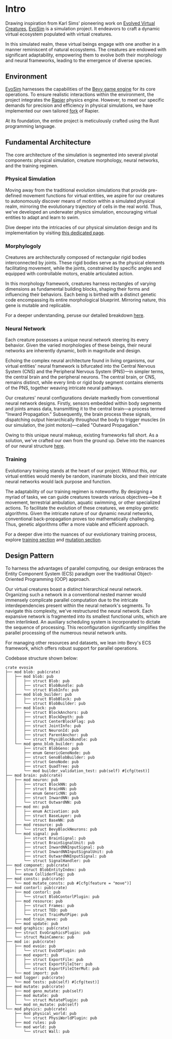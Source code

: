 # Intro

Drawing inspiration from Karl Sims' pioneering work on [Evolved Virtual Creatures](https://www.karlsims.com/evolved-virtual-creatures.html), [EvoSim](https://github.com/midstreeeam/EvoSim) is a simulation project. It endeavors to craft a dynamic virtual ecosystem populated with virtual creatures.

In this simulated realm, these virtual beings engage with one another in a manner reminiscent of natural ecosystems. The creatures are endowed with significant adaptability, empowering them to evolve both their morphology and neural frameworks, leading to the emergence of diverse species.

## Environment

[EvoSim](https://github.com/midstreeeam/EvoSim) harnesses the capabilities of the [Bevy game engine](https://bevyengine.org/) for its core operations. To ensure realistic interactions within the environment, the project integrates the [Rapier](https://rapier.rs/) physics engine. However, to meet our specific demands for precision and efficiency in physical simulations, we have implemented our own tailored [fork](https://github.com/midstreeeam/rapier/tree/mid) of Rapier.

At its foundation, the entire project is meticulously crafted using the Rust programming language.

## Fundamental Architecture

The core architecture of the simulation is segmented into several pivotal components: physical simulation, creature morphology, neural networks, and the training regimen.
### Physical Simulation

Moving away from the traditional evolution simulations that provide pre-defined movement functions for virtual entities, we aspire for our creatures to autonomously discover means of motion within a simulated physical realm, mirroring the evolutionary trajectory of cells in the real world. Thus, we've developed an underwater physics simulation, encouraging virtual entities to adapt and learn to swim.

Dive deeper into the intricacies of our physical simulation design and its implementation by visiting [this dedicated page](Physics.md).
### Morphylogoly

Creatures are architecturally composed of rectangular rigid bodies interconnected by joints. These rigid bodies serve as the physical elements facilitating movement, while the joints, constrained by specific angles and equipped with controllable motors, enable articulated action.

In this morphology framework, creatures harness rectangles of varying dimensions as fundamental building blocks, shaping their forms and influencing their behaviors. Each being is birthed with a distinct genetic code encompassing its entire morphological blueprint. Mirroring nature, this gene is mutable and replicable.

For a deeper understanding, peruse our detailed breakdown [here](Gene.md).
### Neural Network

Each creature possesses a unique neural network steering its every behavior. Given the varied morphologies of these beings, their neural networks are inherently dynamic, both in magnitude and design.

Echoing the complex neural architecture found in living organisms, our virtual entities' neural framework is bifurcated into the Central Nervous System (CNS) and the Peripheral Nervous System (PNS)—in simpler terms, the central brain and the peripheral neurons. The central brain, or CNS, remains distinct, while every limb or rigid body segment contains elements of the PNS, together weaving intricate neural pathways.

Our creatures' neural configurations deviate markedly from conventional neural network designs. Firstly, sensors embedded within body segments and joints amass data, transmitting it to the central brain—a process termed "Inward Propagation." Subsequently, the brain process these signals, dispatching output hierarchically throughout the body to trigger muscles (in our simulation, the joint motors)—called "Outward Propagation."

Owing to this unique neural makeup, existing frameworks fall short. As a solution, we've crafted our own from the ground up. Delve into the nuances of our neural structure [here](Neural.md).
### Training

Evolutionary training stands at the heart of our project. Without this, our virtual entities would merely be random, inanimate blocks, and their intricate neural networks would lack purpose and function.

The adaptability of our training regimen is noteworthy. By designing a myriad of tasks, we can guide creatures towards various objectives—be it movement, terrestrial ambulation, aquatic swimming, or other specialized actions. To facilitate the evolution of these creatures, we employ genetic algorithms. Given the intricate nature of our dynamic neural networks, conventional back-propagation proves too mathematically challenging. Thus, genetic algorithms offer a more viable and efficient approach.

For a deeper dive into the nuances of our evolutionary training process, explore [training section](Training.md) and [mutation section](Mutation.md).

## Design Pattern

To harness the advantages of parallel computing, our design embraces the Entity Component System (ECS) paradigm over the traditional Object-Oriented Programming (OOP) approach.

Our virtual creatures boast a distinct hierarchical neural network. Organizing such a network in a conventional nested manner would immensely complicate parallel computation due to the intricate interdependencies present within the neural network's segments. To navigate this complexity, we've restructured the neural network. Each expansive network is fragmented into its smallest functional units, which are then interlinked. An auxiliary scheduling system is incorporated to dictate the sequence of processing. This reconfiguration significantly simplifies the parallel processing of the numerous neural network units.

For managing other resources and datasets, we lean into Bevy's ECS framework, which offers robust support for parallel operations.

Codebase structure shown below:

```console
crate evosim
├── mod blob: pub(crate)
│   ├── mod blob: pub
│   │   ├── struct Blob: pub
│   │   ├── struct BlobBundle: pub
│   │   └── struct BlobInfo: pub
│   ├── mod blob_builder: pub
│   │   ├── struct BlobBlock: pub
│   │   └── struct BlobBuilder: pub
│   ├── mod block: pub
│   │   ├── struct BlockAnchors: pub
│   │   ├── struct BlockDepth: pub
│   │   ├── struct CenterBlockFlag: pub
│   │   ├── struct JointInfo: pub
│   │   ├── struct NeuronId: pub
│   │   ├── struct ParentAnchor: pub
│   │   └── struct PhysiBlockBundle: pub
│   └── mod geno_blob_builder: pub
│       ├── struct BlobGeno: pub
│       ├── enum GenericGenoNode: pub
│       ├── struct GenoBlobBuilder: pub
│       ├── struct GenoNode: pub
│       ├── struct QuadTree: pub
│       └── mod builder_validation_test: pub(self) #[cfg(test)]
├── mod brain: pub(crate)
│   ├── mod neuron: pub
│   │   ├── struct BlockNN: pub
│   │   ├── struct BrainNN: pub
│   │   ├── enum GenericNN: pub
│   │   ├── struct InwardNN: pub
│   │   └── struct OutwardNN: pub
│   ├── mod nn: pub
│   │   ├── enum Activation: pub
│   │   ├── struct BaseLayer: pub
│   │   └── struct BaseNN: pub
│   ├── mod resource: pub
│   │   └── struct BevyBlockNeurons: pub
│   └── mod signal: pub
│       ├── struct BrainSignal: pub
│       ├── struct BrainSignalUnit: pub
│       ├── struct InwardNNInputSignal: pub
│       ├── struct InwardNNInputSignalUnit: pub
│       ├── struct OutwardNNInputSignal: pub
│       └── struct SignalHandler: pub
├── mod componet: pub(crate)
│   ├── struct BlobEntityIndex: pub
│   └── enum ColliderFlag: pub
├── mod consts: pub(crate)
│   └── mod mutate_consts: pub #[cfg(feature = "move")]
├── mod contorl: pub(crate)
│   ├── mod contorl: pub
│   │   └── struct BlobContorlPlugin: pub
│   ├── mod resource: pub
│   │   ├── struct Frames: pub
│   │   ├── struct TED: pub
│   │   └── struct TrainMutPipe: pub
│   ├── mod train_move: pub
│   └── mod update: pub
├── mod graphics: pub(crate)
│   ├── struct EvoGraphicsPlugin: pub
│   └── struct MainCamera: pub
├── mod io: pub(crate)
│   ├── mod evoio: pub
│   │   └── struct EvoIOPlugin: pub
│   ├── mod export: pub
│   │   ├── struct ExportFile: pub
│   │   ├── struct ExportFileIter: pub
│   │   └── struct ExportFileIterMut: pub
│   └── mod import: pub
├── mod logger: pub(crate)
│   └── mod tests: pub(self) #[cfg(test)]
├── mod mutate: pub(crate)
│   ├── mod geno_mutate: pub(self)
│   ├── mod mutate: pub
│   │   └── struct MutatePlugin: pub
│   └── mod nn_mutate: pub(self)
└── mod physics: pub(crate)
    ├── mod physical_world: pub
    │   └── struct PhysiWorldPlugin: pub
    ├── mod rules: pub
    └── mod world: pub
        └── struct Wall: pub
```
